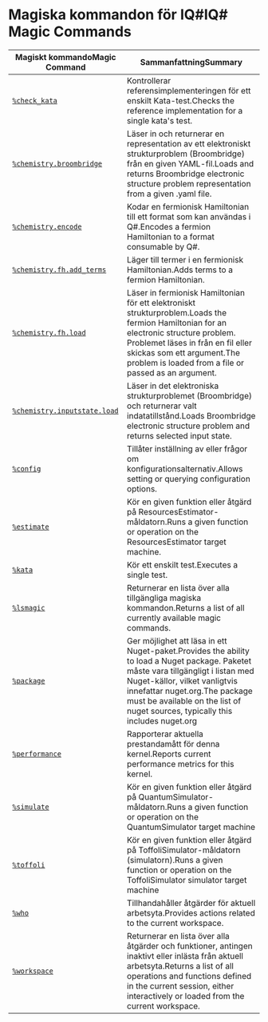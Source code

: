 # <a name="iq-magic-commands"></a><span data-ttu-id="f3e9d-101">Magiska kommandon för IQ#</span><span class="sxs-lookup"><span data-stu-id="f3e9d-101">IQ# Magic Commands</span></span>

| <span data-ttu-id="f3e9d-102">Magiskt kommando</span><span class="sxs-lookup"><span data-stu-id="f3e9d-102">Magic Command</span></span> | <span data-ttu-id="f3e9d-103">Sammanfattning</span><span class="sxs-lookup"><span data-stu-id="f3e9d-103">Summary</span></span> |
|---------------|---------|
| [`%check_kata`](xref:microsoft.quantum.iqsharp.magic-ref.check_kata) | <span data-ttu-id="f3e9d-104">Kontrollerar referensimplementeringen för ett enskilt Kata-test.</span><span class="sxs-lookup"><span data-stu-id="f3e9d-104">Checks the reference implementation for a single kata's test.</span></span> |
| [`%chemistry.broombridge`](xref:microsoft.quantum.iqsharp.magic-ref.chemistry.broombridge) | <span data-ttu-id="f3e9d-105">Läser in och returnerar en representation av ett elektroniskt strukturproblem (Broombridge) från en given YAML-fil.</span><span class="sxs-lookup"><span data-stu-id="f3e9d-105">Loads and returns Broombridge electronic structure problem representation from a given .yaml file.</span></span> |
| [`%chemistry.encode`](xref:microsoft.quantum.iqsharp.magic-ref.chemistry.encode) | <span data-ttu-id="f3e9d-106">Kodar en fermionisk Hamiltonian till ett format som kan användas i Q#.</span><span class="sxs-lookup"><span data-stu-id="f3e9d-106">Encodes a fermion Hamiltonian to a format consumable by Q#.</span></span> |
| [`%chemistry.fh.add_terms`](xref:microsoft.quantum.iqsharp.magic-ref.chemistry.fh.add_terms) | <span data-ttu-id="f3e9d-107">Läger till termer i en fermionisk Hamiltonian.</span><span class="sxs-lookup"><span data-stu-id="f3e9d-107">Adds terms to a fermion Hamiltonian.</span></span> |
| [`%chemistry.fh.load`](xref:microsoft.quantum.iqsharp.magic-ref.chemistry.fh.load) | <span data-ttu-id="f3e9d-108">Läser in fermionisk Hamiltonian för ett elektroniskt strukturproblem.</span><span class="sxs-lookup"><span data-stu-id="f3e9d-108">Loads the fermion Hamiltonian for an electronic structure problem.</span></span> <span data-ttu-id="f3e9d-109">Problemet läses in från en fil eller skickas som ett argument.</span><span class="sxs-lookup"><span data-stu-id="f3e9d-109">The problem is loaded from a file or passed as an argument.</span></span> |
| [`%chemistry.inputstate.load`](xref:microsoft.quantum.iqsharp.magic-ref.chemistry.inputstate.load) | <span data-ttu-id="f3e9d-110">Läser in det elektroniska strukturproblemet (Broombridge) och returnerar valt indatatillstånd.</span><span class="sxs-lookup"><span data-stu-id="f3e9d-110">Loads Broombridge electronic structure problem and returns selected input state.</span></span> |
| [`%config`](xref:microsoft.quantum.iqsharp.magic-ref.config) | <span data-ttu-id="f3e9d-111">Tillåter inställning av eller frågor om konfigurationsalternativ.</span><span class="sxs-lookup"><span data-stu-id="f3e9d-111">Allows setting or querying configuration options.</span></span> |
| [`%estimate`](xref:microsoft.quantum.iqsharp.magic-ref.estimate) | <span data-ttu-id="f3e9d-112">Kör en given funktion eller åtgärd på ResourcesEstimator-måldatorn.</span><span class="sxs-lookup"><span data-stu-id="f3e9d-112">Runs a given function or operation on the ResourcesEstimator target machine.</span></span> |
| [`%kata`](xref:microsoft.quantum.iqsharp.magic-ref.kata) | <span data-ttu-id="f3e9d-113">Kör ett enskilt test.</span><span class="sxs-lookup"><span data-stu-id="f3e9d-113">Executes a single test.</span></span> |
| [`%lsmagic`](xref:microsoft.quantum.iqsharp.magic-ref.lsmagic) | <span data-ttu-id="f3e9d-114">Returnerar en lista över alla tillgängliga magiska kommandon.</span><span class="sxs-lookup"><span data-stu-id="f3e9d-114">Returns a list of all currently available magic commands.</span></span> |
| [`%package`](xref:microsoft.quantum.iqsharp.magic-ref.package) | <span data-ttu-id="f3e9d-115">Ger möjlighet att läsa in ett Nuget-paket.</span><span class="sxs-lookup"><span data-stu-id="f3e9d-115">Provides the ability to load a Nuget package.</span></span> <span data-ttu-id="f3e9d-116">Paketet måste vara tillgängligt i listan med Nuget-källor, vilket vanligtvis innefattar nuget.org.</span><span class="sxs-lookup"><span data-stu-id="f3e9d-116">The package must be available on the list of nuget sources, typically this includes nuget.org</span></span> |
| [`%performance`](xref:microsoft.quantum.iqsharp.magic-ref.performance) | <span data-ttu-id="f3e9d-117">Rapporterar aktuella prestandamått för denna kernel.</span><span class="sxs-lookup"><span data-stu-id="f3e9d-117">Reports current performance metrics for this kernel.</span></span> |
| [`%simulate`](xref:microsoft.quantum.iqsharp.magic-ref.simulate) | <span data-ttu-id="f3e9d-118">Kör en given funktion eller åtgärd på QuantumSimulator-måldatorn.</span><span class="sxs-lookup"><span data-stu-id="f3e9d-118">Runs a given function or operation on the QuantumSimulator target machine</span></span> |
| [`%toffoli`](xref:microsoft.quantum.iqsharp.magic-ref.toffoli) | <span data-ttu-id="f3e9d-119">Kör en given funktion eller åtgärd på ToffoliSimulator-måldatorn (simulatorn).</span><span class="sxs-lookup"><span data-stu-id="f3e9d-119">Runs a given function or operation on the ToffoliSimulator simulator target machine</span></span> |
| [`%who`](xref:microsoft.quantum.iqsharp.magic-ref.who) | <span data-ttu-id="f3e9d-120">Tillhandahåller åtgärder för aktuell arbetsyta.</span><span class="sxs-lookup"><span data-stu-id="f3e9d-120">Provides actions related to the current workspace.</span></span> |
| [`%workspace`](xref:microsoft.quantum.iqsharp.magic-ref.workspace) | <span data-ttu-id="f3e9d-121">Returnerar en lista över alla åtgärder och funktioner, antingen inaktivt eller inlästa från aktuell arbetsyta.</span><span class="sxs-lookup"><span data-stu-id="f3e9d-121">Returns a list of all operations and functions defined in the current session, either interactively or loaded from the current workspace.</span></span> |
